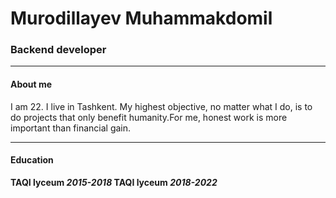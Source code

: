 <h1>Murodillayev Muhammakdomil</h1>
<h3>Backend developer</h3>
<hr>
<h4>About me</h4>
<p>I am 22. I live in Tashkent. My highest objective, no matter what I do, is to do projects that only
benefit humanity.For me, honest work is more important than financial gain.
<hr>
<h4>Education</h4>
<b>TAQI lyceum
  <i>2015-2018</i>
<b>TAQI lyceum
  <i>2018-2022</i>
<!--
**MuhammadkomilMurodillayev/MuhammadkomilMurodillayev** is a ✨ _special_ ✨ repository because its `README.md` (this file) appears on your GitHub profile.

Here are some ideas to get you started:

- 🔭 I’m currently working on ...
- 🌱 I’m currently learning ...
- 👯 I’m looking to collaborate on ...
- 🤔 I’m looking for help with ...
- 💬 Ask me about ...
- 📫 How to reach me: ...
- 😄 Pronouns: ...
- ⚡ Fun fact: ...
-->
